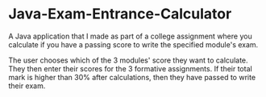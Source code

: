 # Java-Exam-Entrance-Calculator

A Java application that I made as part of a college assignment where you calculate if you have a passing score to write the specified module's exam.

The user chooses which of the 3 modules' score they want to calculate.
They then enter their scores for the 3 formative assignments.
If their total mark is higher than 30% after calculations, then they have passed to write their exam.
